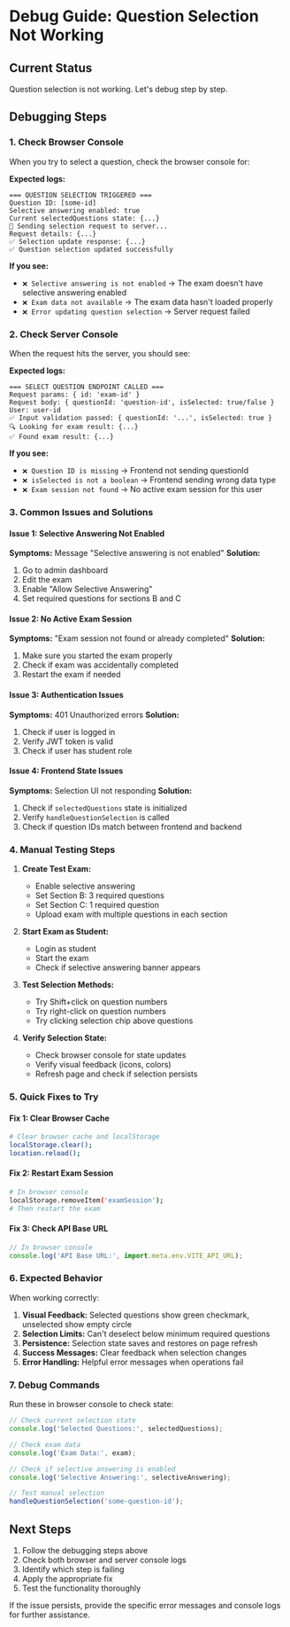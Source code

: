 # Debug Guide: Question Selection Not Working

## Current Status
Question selection is not working. Let's debug step by step.

## Debugging Steps

### 1. Check Browser Console
When you try to select a question, check the browser console for:

**Expected logs:**
```
=== QUESTION SELECTION TRIGGERED ===
Question ID: [some-id]
Selective answering enabled: true
Current selectedQuestions state: {...}
🚀 Sending selection request to server...
Request details: {...}
✅ Selection update response: {...}
✅ Question selection updated successfully
```

**If you see:**
- `❌ Selective answering is not enabled` → The exam doesn't have selective answering enabled
- `❌ Exam data not available` → The exam data hasn't loaded properly
- `❌ Error updating question selection` → Server request failed

### 2. Check Server Console
When the request hits the server, you should see:

**Expected logs:**
```
=== SELECT QUESTION ENDPOINT CALLED ===
Request params: { id: 'exam-id' }
Request body: { questionId: 'question-id', isSelected: true/false }
User: user-id
✅ Input validation passed: { questionId: '...', isSelected: true }
🔍 Looking for exam result: {...}
✅ Found exam result: {...}
```

**If you see:**
- `❌ Question ID is missing` → Frontend not sending questionId
- `❌ isSelected is not a boolean` → Frontend sending wrong data type
- `❌ Exam session not found` → No active exam session for this user

### 3. Common Issues and Solutions

#### Issue 1: Selective Answering Not Enabled
**Symptoms:** Message "Selective answering is not enabled"
**Solution:** 
1. Go to admin dashboard
2. Edit the exam
3. Enable "Allow Selective Answering"
4. Set required questions for sections B and C

#### Issue 2: No Active Exam Session
**Symptoms:** "Exam session not found or already completed"
**Solution:**
1. Make sure you started the exam properly
2. Check if exam was accidentally completed
3. Restart the exam if needed

#### Issue 3: Authentication Issues
**Symptoms:** 401 Unauthorized errors
**Solution:**
1. Check if user is logged in
2. Verify JWT token is valid
3. Check if user has student role

#### Issue 4: Frontend State Issues
**Symptoms:** Selection UI not responding
**Solution:**
1. Check if `selectedQuestions` state is initialized
2. Verify `handleQuestionSelection` is called
3. Check if question IDs match between frontend and backend

### 4. Manual Testing Steps

1. **Create Test Exam:**
   - Enable selective answering
   - Set Section B: 3 required questions
   - Set Section C: 1 required question
   - Upload exam with multiple questions in each section

2. **Start Exam as Student:**
   - Login as student
   - Start the exam
   - Check if selective answering banner appears

3. **Test Selection Methods:**
   - Try Shift+click on question numbers
   - Try right-click on question numbers
   - Try clicking selection chip above questions

4. **Verify Selection State:**
   - Check browser console for state updates
   - Verify visual feedback (icons, colors)
   - Refresh page and check if selection persists

### 5. Quick Fixes to Try

#### Fix 1: Clear Browser Cache
```bash
# Clear browser cache and localStorage
localStorage.clear();
location.reload();
```

#### Fix 2: Restart Exam Session
```bash
# In browser console
localStorage.removeItem('examSession');
# Then restart the exam
```

#### Fix 3: Check API Base URL
```javascript
// In browser console
console.log('API Base URL:', import.meta.env.VITE_API_URL);
```

### 6. Expected Behavior

When working correctly:
1. **Visual Feedback:** Selected questions show green checkmark, unselected show empty circle
2. **Selection Limits:** Can't deselect below minimum required questions
3. **Persistence:** Selection state saves and restores on page refresh
4. **Success Messages:** Clear feedback when selection changes
5. **Error Handling:** Helpful error messages when operations fail

### 7. Debug Commands

Run these in browser console to check state:

```javascript
// Check current selection state
console.log('Selected Questions:', selectedQuestions);

// Check exam data
console.log('Exam Data:', exam);

// Check if selective answering is enabled
console.log('Selective Answering:', selectiveAnswering);

// Test manual selection
handleQuestionSelection('some-question-id');
```

## Next Steps

1. Follow the debugging steps above
2. Check both browser and server console logs
3. Identify which step is failing
4. Apply the appropriate fix
5. Test the functionality thoroughly

If the issue persists, provide the specific error messages and console logs for further assistance.
